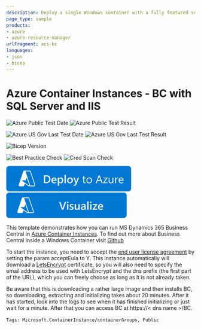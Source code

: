 ```yaml
---
description: Deploy a single Windows container with a fully featured self-contained Microsoft Dynamics 365 Business Central environment on Azure Container Instances.
page_type: sample
products:
- azure
- azure-resource-manager
urlFragment: aci-bc
languages:
- json
- bicep
---
```

# Azure Container Instances - BC with SQL Server and IIS

![Azure Public Test Date](https://azurequickstartsservice.blob.core.windows.net/badges/demos/aci-bc/PublicLastTestDate.svg)
![Azure Public Test Result](https://azurequickstartsservice.blob.core.windows.net/badges/demos/aci-bc/PublicDeployment.svg)

![Azure US Gov Last Test Date](https://azurequickstartsservice.blob.core.windows.net/badges/demos/aci-bc/FairfaxLastTestDate.svg)
![Azure US Gov Last Test Result](https://azurequickstartsservice.blob.core.windows.net/badges/demos/aci-bc/FairfaxDeployment.svg)

![Bicep Version](https://azurequickstartsservice.blob.core.windows.net/badges/demos/aci-bc/BicepVersion.svg)

![Best Practice Check](https://azurequickstartsservice.blob.core.windows.net/badges/demos/aci-bc/BestPracticeResult.svg)
![Cred Scan Check](https://azurequickstartsservice.blob.core.windows.net/badges/demos/aci-bc/CredScanResult.svg)

[![Deploy To Azure](https://raw.githubusercontent.com/Azure/azure-quickstart-templates/master/1-CONTRIBUTION-GUIDE/images/deploytoazure.svg?sanitize=true)](https://portal.azure.com/#create/Microsoft.Template/uri/https%3A%2F%2Fraw.githubusercontent.com%2FAzure%2Fazure-quickstart-templates%2Fmaster%2Fdemos%2Faci-bc%2Fazuredeploy.json/createUIDefinitionUri/https%3A%2F%2Fraw.githubusercontent.com%2FAzure%2Fazure-quickstart-templates%2Fmaster%2Fdemos%2Faci-bc%2FcreateUiDefinition.json)
[![Visualize](https://raw.githubusercontent.com/Azure/azure-quickstart-templates/master/1-CONTRIBUTION-GUIDE/images/visualizebutton.svg?sanitize=true)](http://armviz.io/#/?load=https%3A%2F%2Fraw.githubusercontent.com%2FAzure%2Fazure-quickstart-templates%2Fmaster%2Fdemos%2Faci-bc%2Fazuredeploy.json)

This template demonstrates how you can run MS Dynamics 365 Business Central in [Azure Container Instances](https://docs.microsoft.com/azure/container-instances/). To find out more about Business Central inside a Windows Container visit [Github](https://github.com/microsoft/nav-docker)

To start the instance, you need to accept the [end user license agreement](https://go.microsoft.com/fwlink/?linkid=861843) by setting the param acceptEula to Y. This instance automatically will download a [LetsEncrypt](https://letsencrypt.org/) certificate, so you will also need to specify the email address to be used with LetsEncrypt and the dns prefix (the first part of the URL), which you can freely choose as long as it is not already taken.

Be aware that this is downloading a rather large image and then installs BC, so downloading, extracting and initializing takes about 20 minutes. After it has started, look into the logs to see when it has finished initializing or just wait for a minute. After that you can access BC at https://< dns name >/BC.

`Tags: Microsoft.ContainerInstance/containerGroups, Public`
